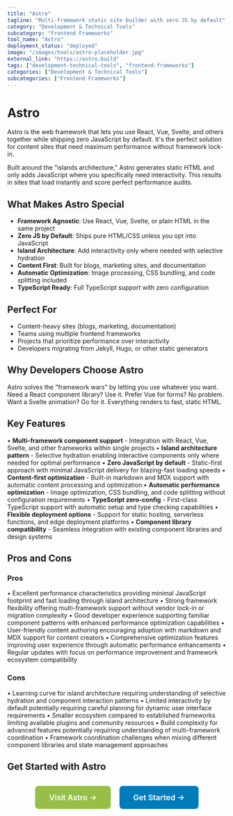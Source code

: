 ```yaml
---
title: "Astro"
tagline: "Multi-framework static site builder with zero JS by default"
category: "Development & Technical Tools"
subcategory: "Frontend Frameworks"
tool_name: "Astro"
deployment_status: "deployed"
image: "/images/tools/astro-placeholder.jpg"
external_link: "https://astro.build"
tags: ["development-technical-tools", "frontend-frameworks"]
categories: ["Development & Technical Tools"]
subcategories: ["Frontend Frameworks"]
---
```


# Astro

Astro is the web framework that lets you use React, Vue, Svelte, and others together while shipping zero JavaScript by default. It's the perfect solution for content sites that need maximum performance without framework lock-in.

Built around the "islands architecture," Astro generates static HTML and only adds JavaScript where you specifically need interactivity. This results in sites that load instantly and score perfect performance audits.

## What Makes Astro Special
- **Framework Agnostic**: Use React, Vue, Svelte, or plain HTML in the same project
- **Zero JS by Default**: Ships pure HTML/CSS unless you opt into JavaScript
- **Island Architecture**: Add interactivity only where needed with selective hydration
- **Content First**: Built for blogs, marketing sites, and documentation
- **Automatic Optimization**: Image processing, CSS bundling, and code splitting included
- **TypeScript Ready**: Full TypeScript support with zero configuration

## Perfect For
- Content-heavy sites (blogs, marketing, documentation)
- Teams using multiple frontend frameworks
- Projects that prioritize performance over interactivity
- Developers migrating from Jekyll, Hugo, or other static generators

## Why Developers Choose Astro
Astro solves the "framework wars" by letting you use whatever you want. Need a React component library? Use it. Prefer Vue for forms? No problem. Want a Svelte animation? Go for it. Everything renders to fast, static HTML.

## Key Features

• **Multi-framework component support** - Integration with React, Vue, Svelte, and other frameworks within single projects
• **Island architecture pattern** - Selective hydration enabling interactive components only where needed for optimal performance
• **Zero JavaScript by default** - Static-first approach with minimal JavaScript delivery for blazing-fast loading speeds
• **Content-first optimization** - Built-in markdown and MDX support with automatic content processing and optimization
• **Automatic performance optimization** - Image optimization, CSS bundling, and code splitting without configuration requirements
• **TypeScript zero-config** - First-class TypeScript support with automatic setup and type checking capabilities
• **Flexible deployment options** - Support for static hosting, serverless functions, and edge deployment platforms
• **Component library compatibility** - Seamless integration with existing component libraries and design systems

## Pros and Cons

### Pros
• Excellent performance characteristics providing minimal JavaScript footprint and fast loading through island architecture
• Strong framework flexibility offering multi-framework support without vendor lock-in or migration complexity
• Good developer experience supporting familiar component patterns with enhanced performance optimization capabilities
• User-friendly content authoring encouraging adoption with markdown and MDX support for content creators
• Comprehensive optimization features improving user experience through automatic performance enhancements
• Regular updates with focus on performance improvement and framework ecosystem compatibility

### Cons
• Learning curve for island architecture requiring understanding of selective hydration and component interaction patterns
• Limited interactivity by default potentially requiring careful planning for dynamic user interface requirements
• Smaller ecosystem compared to established frameworks limiting available plugins and community resources
• Build complexity for advanced features potentially requiring understanding of multi-framework coordination
• Framework coordination challenges when mixing different component libraries and state management approaches

## Get Started with Astro

<div style="text-align: center; margin: 2rem 0;">
  <a href="https://astro.build" target="_blank" rel="noopener noreferrer" style="display: inline-block; background: #96BF47; color: white; padding: 1rem 2rem; text-decoration: none; border-radius: 8px; font-weight: 600; font-size: 1.1rem; margin-right: 1rem;">Visit Astro →</a>
  <a href="https://docs.astro.build/en/getting-started/" target="_blank" rel="noopener noreferrer" style="display: inline-block; background: #007cba; color: white; padding: 1rem 2rem; text-decoration: none; border-radius: 8px; font-weight: 600; font-size: 1.1rem;">Get Started →</a>
</div>
